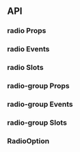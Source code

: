 ## API

### radio Props

<field-table :data="radioProps"/>

### radio Events

<field-table :data="radioEvents" type="emits" />

### radio Slots

<field-table :data="radioSlots"  type="slots"/>

### radio-group Props

<field-table :data="radioGroupProps" />

### radio-group Events

<field-table :data="radioGroupEvents" type="emits" />

### radio-group Slots

<field-table :data="radioGroupSlots"  type="slots"/>

### RadioOption

<field-table :data="radioOptionProps"/>

<script setup>
import { ref } from 'vue';

const radioProps = ref([
  {
    name: 'model-value (v-model)',
    desc: '绑定值',
    type: 'string | number | boolean',
    value: '-',
  },
  {
    name: 'default-checked',
    desc: '默认是否选中（非受控状态）',
    type: 'boolean',
    value: '`false`',
  },
  {
    name: 'value',
    desc: '选项的 value',
    type: 'string | number | boolean',
    value: '`true`',
  },
  {
    name: 'type',
    desc: '单选的类型',
    type: "'radio' | 'button'",
    value: "'radio'",
  },
  {
    name: 'disabled',
    desc: '是否禁用',
    type: 'boolean',
    value: '`false`',
  },
]);

const radioEvents = ref([
  {
    name: 'change',
    desc: '值改变时触发',
    type: '(value: string | number | boolean, ev: Event) => void',
    value: '-',
  },
]);

const radioSlots = ref([
  {
    name: 'radio',
    desc: '自定义单选框',
    type: '(checked: boolean, disabled: boolean))',
    value: '-',
  },
]);

const radioGroupProps = ref([
  {
    name: 'model-value (v-model)',
    desc: '绑定值',
    type: 'string | number | boolean',
    value: '-',
  },
  {
    name: 'default-value',
    desc: '默认值（非受控状态）',
    type: 'string | number | boolean',
    value: "''",
  },
  {
    name: 'type',
    desc: '单选框组的类型',
    type: "'radio' | 'button'",
    value: "'radio'",
  },
  {
    name: 'size',
    desc: '单选框组的尺寸',
    type: "'mini' | 'small' | 'medium' | 'large'",
    value: '-',
  },
  {
    name: 'options',
    desc: '选项',
    type: 'Array<string | number | RadioOption>',
    value: '-',
  },
  {
    name: 'direction',
    desc: '单选框组的方向',
    type: "'horizontal' | 'vertical'",
    value: "'horizontal'",
  },
  {
    name: 'disabled',
    desc: '是否禁用',
    type: 'boolean',
    value: '`false`',
  },
]);

const radioGroupEvents = ref([
  {
    name: 'change',
    desc: '值改变时触发',
    type: '(value: string | number | boolean) => void',
    value: '-',
  },
]);

const radioGroupSlots = ref([
  {
    name: 'radio',
    desc: '自定义单选框',
    type: '(checked: boolean, disabled: boolean)',
    value: '-',
  },
  {
    name: 'label',
    desc: 'radio 文案内容',
    type: '(data: RadioOption)',
    value: '-',
  },
]);

const radioOptionProps = ref([
  {
    name: 'label',
    desc: '文案',
    type: 'RenderContent',
    value: '-',
  },
  {
    name: 'value',
    desc: '选项的 value',
    type: 'string | number',
    value: '-',
  },
  {
    name: 'disabled',
    desc: '是否禁用',
    type: 'boolean',
    value: 'false',
  },
]);
</script>
